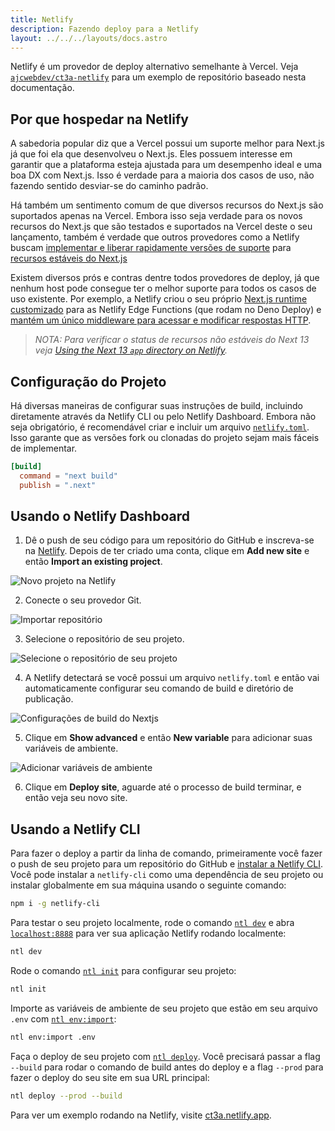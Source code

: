 ```yaml
---
title: Netlify
description: Fazendo deploy para a Netlify
layout: ../../../layouts/docs.astro
---
```


Netlify é um provedor de deploy alternativo semelhante à Vercel. Veja [`ajcwebdev/ct3a-netlify`](https://github.com/ajcwebdev/ct3a-netlify) para um exemplo de repositório baseado nesta documentação.

## Por que hospedar na Netlify

A sabedoria popular diz que a Vercel possui um suporte melhor para Next.js já que foi ela que desenvolveu o Next.js. Eles possuem interesse em garantir que a plataforma esteja ajustada para um desempenho ideal e uma boa DX com Next.js. Isso é verdade para a maioria dos casos de uso, não fazendo sentido desviar-se do caminho padrão.

Há também um sentimento comum de que diversos recursos do Next.js são suportados apenas na Vercel. Embora isso seja verdade para os novos recursos do Next.js que são testados e suportados na Vercel deste o seu lançamento, também é verdade que outros provedores como a Netlify buscam [implementar e liberar rapidamente versões de suporte](https://www.netlify.com/blog/deploy-nextjs-13/) para [recursos estáveis do Next.js](https://docs.netlify.com/integrations/frameworks/next-js/overview/)

Existem diversos prós e contras dentre todos provedores de deploy, já que nenhum host pode consegue ter o melhor suporte para todos os casos de uso existente. Por exemplo, a Netlify criou o seu próprio [Next.js runtime customizado](https://github.com/netlify/next-runtime) para as Netlify Edge Functions (que rodam no Deno Deploy) e [mantém um único middleware para acessar e modificar respostas HTTP](https://github.com/netlify/next-runtime#nextjs-middleware-on-netlify).

> _NOTA: Para verificar o status de recursos não estáveis do Next 13 veja [Using the Next 13 `app` directory on Netlify](https://github.com/netlify/next-runtime/discussions/1724)._

## Configuração do Projeto

Há diversas maneiras de configurar suas instruções de build, incluindo diretamente através da Netlify CLI ou pelo Netlify Dashboard. Embora não seja obrigatório, é recomendável criar e incluir um arquivo [`netlify.toml`](https://docs.netlify.com/configure-builds/file-based-configuration/). Isso garante que as versões fork ou clonadas do projeto sejam mais fáceis de implementar.

```toml
[build]
  command = "next build"
  publish = ".next"
```

## Usando o Netlify Dashboard

1. Dê o push de seu código para um repositório do GitHub e inscreva-se na [Netlify](https://app.netlify.com/signup). Depois de ter criado uma conta, clique em **Add new site** e então **Import an existing project**.

![Novo projeto na Netlify](/images/netlify-01-new-project.webp)

2. Conecte o seu provedor Git.

![Importar repositório](/images/netlify-02-connect-to-git-provider.webp)

3. Selecione o repositório de seu projeto.

![Selecione o repositório de seu projeto](/images/netlify-03-pick-a-repository-from-github.webp)

4. A Netlify detectará se você possui um arquivo `netlify.toml` e então vai automaticamente configurar seu comando de build e diretório de publicação.

![Configurações de build do Nextjs](/images/netlify-04-configure-build-settings.webp)

5. Clique em **Show advanced** e então **New variable** para adicionar suas variáveis de ambiente.

![Adicionar variáveis de ambiente](/images/netlify-05-env-vars.webp)

6. Clique em **Deploy site**, aguarde até o processo de build terminar, e então veja seu novo site.

## Usando a Netlify CLI

Para fazer o deploy a partir da linha de comando, primeiramente você fazer o push de seu projeto para um repositório do GitHub e [instalar a Netlify CLI](https://docs.netlify.com/cli/get-started/). Você pode instalar a `netlify-cli` como uma dependência de seu projeto ou instalar globalmente em sua máquina usando o seguinte comando:

```bash
npm i -g netlify-cli
```

Para testar o seu projeto localmente, rode o comando [`ntl dev`](https://docs.netlify.com/cli/get-started/#run-a-local-development-environment) e abra [`localhost:8888`](http://localhost:8888/) para ver sua aplicação Netlify rodando localmente:

```bash
ntl dev
```

Rode o comando [`ntl init`](https://docs.netlify.com/cli/get-started/#continuous-deployment) para configurar seu projeto:

```bash
ntl init
```

Importe as variáveis de ambiente de seu projeto que estão em seu arquivo `.env` com [`ntl env:import`](https://cli.netlify.com/commands/env#envimport):

```bash
ntl env:import .env
```

Faça o deploy de seu projeto com [`ntl deploy`](https://docs.netlify.com/cli/get-started/#manual-deploys). Você precisará passar a flag `--build` para rodar o comando de build antes do deploy e a flag `--prod` para fazer o deploy do seu site em sua URL principal:

```bash
ntl deploy --prod --build
```

Para ver um exemplo rodando na Netlify, visite [ct3a.netlify.app](https://ct3a.netlify.app/).
